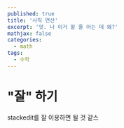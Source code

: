 ```yaml
---
published: true
title: '사칙 연산'
excerpt: '엇. 나 이거 할 줄 아는 데 왜?'
mathjax: false
categories:
  - math
tags:
  - 수학
---
```

# "잘" 하기

stackedit를 잘 이용하면 될 것 같스
<!--stackedit_data:
eyJoaXN0b3J5IjpbMjA1NTU3MzA2LDEwMjA2OTM2LC0xNzgzMz
M4ODc1LDE5MzY4Nzc5MzldfQ==
-->